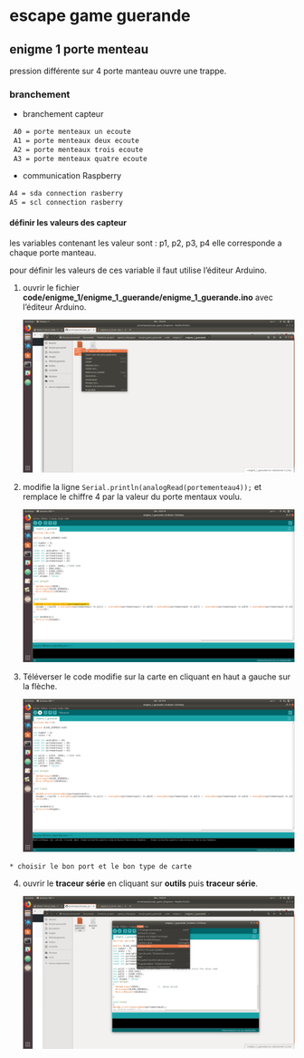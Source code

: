 # escape game guerande
## enigme 1 porte menteau

pression différente sur 4 porte manteau ouvre une trappe.

### branchement
* branchement capteur

```
 A0 = porte menteaux un ecoute
 A1 = porte menteaux deux ecoute
 A2 = porte menteaux trois ecoute
 A3 = porte menteaux quatre ecoute
```
* communication Raspberry

```
A4 = sda connection rasberry
A5 = scl connection rasberry
```

####  définir les valeurs des capteur

  les variables contenant les valeur sont :
    p1, p2, p3, p4
  elle corresponde a chaque porte manteau.


  pour définir les valeurs de ces variable il faut utilise l’éditeur Arduino.

  1. ouvrir le fichier __code/enigme_1/enigme_1_guerande/enigme_1_guerande.ino__ avec l’éditeur Arduino.

      ![open file with ide Arduino](./img_for_readme/open_file_with_ide_Arduino.png)

  2. modifie la ligne ```Serial.println(analogRead(portementeau4));``` et remplace le chiffre 4 par la valeur du porte mentaux voulu.

      ![highlights code on ide Arduino](./img_for_readme/change_ligne_serial.png)

  3. Téléverser le code modifie sur la carte en cliquant en haut a gauche sur la flèche.

      ![highlights code on ide Arduino](./img_for_readme/televerse_ide_arduino.png)

    * choisir le bon port et le bon type de carte  

  4. ouvrir le __traceur série__ en cliquant sur __outils__ puis __traceur série__.

      ![place sourie on traceur serie](./img_for_readme/place_sourie_on_traceur_serie.png)
